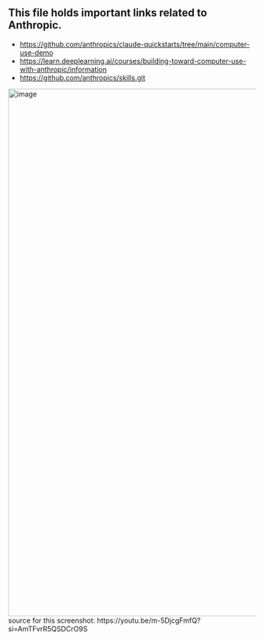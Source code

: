 This file holds important links related to Anthropic.
---
- https://github.com/anthropics/claude-quickstarts/tree/main/computer-use-demo
- https://learn.deeplearning.ai/courses/building-toward-computer-use-with-anthropic/information
- https://github.com/anthropics/skills.git   

<img width="1796" height="1072" alt="image" src="https://github.com/user-attachments/assets/ba028c12-27e7-4536-8b00-5f92648ae9c8" />   
source for this screenshot: https://youtu.be/m-5DjcgFmfQ?si=AmTFvrR5QSDCrO9S
